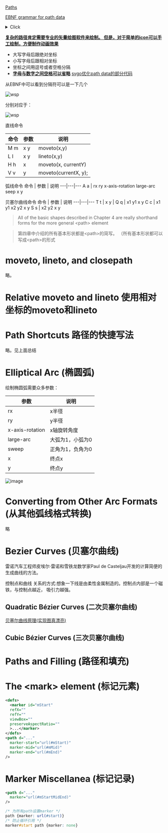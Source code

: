 [Paths](https://www.w3.org/TR/SVG2/paths.html#PathElement)

[EBNF grammar for path data](https://www.w3.org/TR/SVG2/paths.html#PathDataBNF)
<details><summary>Click</summary><p>

```
svg_path::= wsp* moveto? (moveto drawto_command*)?

drawto_command::=
    moveto
    | closepath
    | lineto
    | horizontal_lineto
    | vertical_lineto
    | curveto
    | smooth_curveto
    | quadratic_bezier_curveto
    | smooth_quadratic_bezier_curveto
    | elliptical_arc

moveto::=
    ( "M" | "m" ) wsp* coordinate_pair_sequence

closepath::=
    ("Z" | "z")

lineto::=
    ("L"|"l") wsp* coordinate_pair_sequence

horizontal_lineto::=
    ("H"|"h") wsp* coordinate_sequence

vertical_lineto::=
    ("V"|"v") wsp* coordinate_sequence

curveto::=
    ("C"|"c") wsp* curveto_coordinate_sequence

curveto_coordinate_sequence::=
    coordinate_pair_triplet
    | (coordinate_pair_triplet comma_wsp? curveto_coordinate_sequence)

smooth_curveto::=
    ("S"|"s") wsp* smooth_curveto_coordinate_sequence

smooth_curveto_coordinate_sequence::=
    coordinate_pair_double
    | (coordinate_pair_double comma_wsp? smooth_curveto_coordinate_sequence)

quadratic_bezier_curveto::=
    ("Q"|"q") wsp* quadratic_bezier_curveto_coordinate_sequence

quadratic_bezier_curveto_coordinate_sequence::=
    coordinate_pair_double
    | (coordinate_pair_double comma_wsp? quadratic_bezier_curveto_coordinate_sequence)

smooth_quadratic_bezier_curveto::=
    ("T"|"t") wsp* coordinate_pair_sequence

elliptical_arc::=
    ( "A" | "a" ) wsp* elliptical_arc_argument_sequence

elliptical_arc_argument_sequence::=
    elliptical_arc_argument
    | (elliptical_arc_argument comma_wsp? elliptical_arc_argument_sequence)

elliptical_arc_argument::=
    number comma_wsp? number comma_wsp? number comma_wsp
    flag comma_wsp? flag comma_wsp? coordinate_pair

coordinate_pair_double::=
    coordinate_pair comma_wsp? coordinate_pair

coordinate_pair_triplet::=
    coordinate_pair comma_wsp? coordinate_pair comma_wsp? coordinate_pair

coordinate_pair_sequence::=
    coordinate_pair | (coordinate_pair comma_wsp? coordinate_pair_sequence)

coordinate_sequence::=
    coordinate | (coordinate comma_wsp? coordinate_sequence)

coordinate_pair::= coordinate comma_wsp? coordinate

coordinate::= sign? number

sign::= "+"|"-"
number ::= ([0-9])+
flag::=("0"|"1")
comma_wsp::=(wsp+ ","? wsp*) | ("," wsp*)
wsp ::= (#x9 | #x20 | #xA | #xC | #xD)
```
</p></details>

<u>**复杂的路径肯定需要专业的矢量绘图软件来绘制。
但是，对于简单的icon可以手工绘制，方便制作动画效果**</u>

- 大写字母后跟绝对坐标
- 小写字母后跟相对坐标
- 坐标之间用逗号或者空格分隔
- <u>**字母与数字之间空格可以省略**</u> [svgo优化path data的部分代码](https://github.com/svg/svgo/blob/master/lib/svgo/tools.js#L77)

从EBNF中可以看到分隔符可以是一下几个

![wsp](https://user-images.githubusercontent.com/782871/65409485-6bc37b80-de1a-11e9-9ea3-1985ea3afef2.png)

分别对应于：

![wsp](https://user-images.githubusercontent.com/782871/65409719-09b74600-de1b-11e9-8599-f2d5ac3d6c93.png)

直线命令

命令 | 参数 | 说明
---|---|---
M m | x y | moveto(x,y)
L l | x y | lineto(x,y)
H h | x | moveto(x, currentY)
V v | y | moveto(currentX, y);

弧线命令
命令 | 参数 | 说明
---|---|---
A a | rx ry x-axis-rotation large-arc seep x y

贝塞尔曲线命令
命令 | 参数 | 说明
---|---|---
T t | x y |
Q q | x1 y1 x y
C c | x1 y1 x2 y2 x y
S s | x2 y2 x y


> All of the basic shapes described in Chapter 4 are really shorthand forms for the more general \<path\> element

> 第四章中介绍的所有基本形状都是\<path\>的简写。
>（所有基本形状都可以写成\<path\>的形式

# moveto, lineto, and closepath
略。

# Relative moveto and lineto 使用相对坐标的moveto和lineto

# Path Shortcuts 路径的快捷写法
略。见上面总结

# Elliptical Arc (椭圆弧)

绘制椭圆弧需要众多参数：

参数 | 说明
---|---
rx | x半径
ry | y半径
x-axis-rotation | x轴旋转角度
large-arc | 大弧为1，小弧为0
sweep | 正角为1，负角为0
x | 终点x
y | 终点y

![image](https://user-images.githubusercontent.com/782871/65411570-c6aba180-de1f-11e9-8541-bf1ce2f60d55.png)


# Converting from Other Arc Formats (从其他弧线格式转换)
略

# Bezier Curves (贝塞尔曲线)
雷诺汽车工程师皮埃尔·雷诺和雪铁龙数学家Paul de Casteljau开发的计算简便的生成曲线的方法。

控制点和曲线 关系的方式:想象一下线是由柔性金属制造的。控制点内部是一个磁铁，与控制点越近， 吸引力越强。

## Quadratic Bézier Curves (二次贝塞尔曲线)
[贝塞尔曲线原理(实现图真漂亮)](https://www.jianshu.com/p/8f82db9556d2)

## Cubic Bézier Curves (三次贝塞尔曲线)

# Paths and Filling (路径和填充)

# The \<mark\> element (标记元素)

```xml
<defs>
  <marker id="mStart"
  refX=""
  refY=""
  viewBox=""
  preserveAspectRatio=""
  >...</marker>
</defs>
<path d="..."
  marker-start="url(#mStart)"
  marker-mid="url(#mMid)"
  marker-end="url(#mEnd)"
/>
```

# Marker Miscellanea (标记记录)

```xml
<path d="..."
  marker="url(#mStartMidEnd)"
/>
```

```css
/* 为所有path设置marker */
path {marker: url(#start)}
/* 防止循环引用 */
marker#start path {marker: none}
```